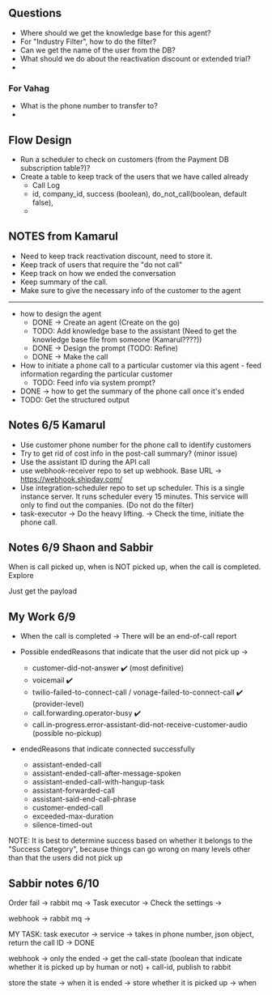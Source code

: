 ## Questions

-   Where should we get the knowledge base for this agent?
-   For "Industry Filter", how to do the filter?
-   Can we get the name of the user from the DB?
-   What should we do about the reactivation discount or extended trial?
-

### For Vahag

-   What is the phone number to transfer to?
-

## Flow Design

-   Run a scheduler to check on customers (from the Payment DB subscription table?)?
-   Create a table to keep track of the users that we have called already
    -   Call Log
    -   id, company_id, success (boolean), do_not_call(boolean, default false),
    -

## NOTES from Kamarul

-   Need to keep track reactivation discount, need to store it.
-   Keep track of users that require the "do not call"
-   Keep track on how we ended the conversation
-   Keep summary of the call.
-   Make sure to give the necessary info of the customer to the agent

---

-   how to design the agent
    -   DONE -> Create an agent (Create on the go)
    -   TODO: Add knowledge base to the assistant (Need to get the knowledge base file from someone (Kamarul????))
    -   DONE -> Design the prompt (TODO: Refine)
    -   DONE -> Make the call
-   How to initiate a phone call to a particular customer via this agent - feed information regarding the particular customer
    -   TODO: Feed info via system prompt?
-   DONE -> how to get the summary of the phone call once it's ended
-   TODO: Get the structured output

## Notes 6/5 Kamarul

-   Use customer phone number for the phone call to identify customers
-   Try to get rid of cost info in the post-call summary? (minor issue)
-   Use the assistant ID during the API call
-   use webhook-receiver repo to set up webhook. Base URL -> https://webhook.shipday.com/
-   Use integration-scheduler repo to set up scheduler. This is a single instance server. It runs scheduler every 15 minutes. This service will only to find out the companies. (Do not do the filter)
-   task-executor -> Do the heavy lifting. -> Check the time, initiate the phone call.

## Notes 6/9 Shaon and Sabbir

When is call picked up, when is NOT picked up, when the call is completed. Explore

Just get the payload

## My Work 6/9

-   When the call is completed -> There will be an end-of-call report

-   Possible endedReasons that indicate that the user did not pick up ->
    -   customer-did-not-answer ✔️ (most definitive)
    -   voicemail ✔️
    -   twilio-failed-to-connect-call / vonage-failed-to-connect-call ✔️ (provider-level)
    -   call.forwarding.operator-busy ✔️
    -   call.in-progress.error-assistant-did-not-receive-customer-audio (possible no-pickup)
-   endedReasons that indicate connected successfully
    -   assistant-ended-call
    -   assistant-ended-call-after-message-spoken
    -   assistant-ended-call-with-hangup-task
    -   assistant-forwarded-call	
    -   assistant-said-end-call-phrase	
    -   customer-ended-call	
    -   exceeded-max-duration	
    -   silence-timed-out	

NOTE: It is best to determine success based on whether it belongs to the "Success Category", because things can go wrong on many levels other than that the users did not pick up




## Sabbir notes 6/10

Order fail -> rabbit mq -> Task executor -> Check the settings -> 

webhook -> rabbit mq -> 

MY TASK:
task executor -> service -> takes in phone number, json object, return the call ID -> DONE

webhook -> only the ended -> get the call-state (boolean that indicate whether it is picked up by human or not) + call-id, publish to rabbit

store the state -> when it is ended -> store whether it is picked up -> when
